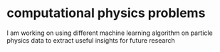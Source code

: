 # computational physics problems
I am working on using different machine learning algorithm on particle physics data to extract useful insights for future research 
